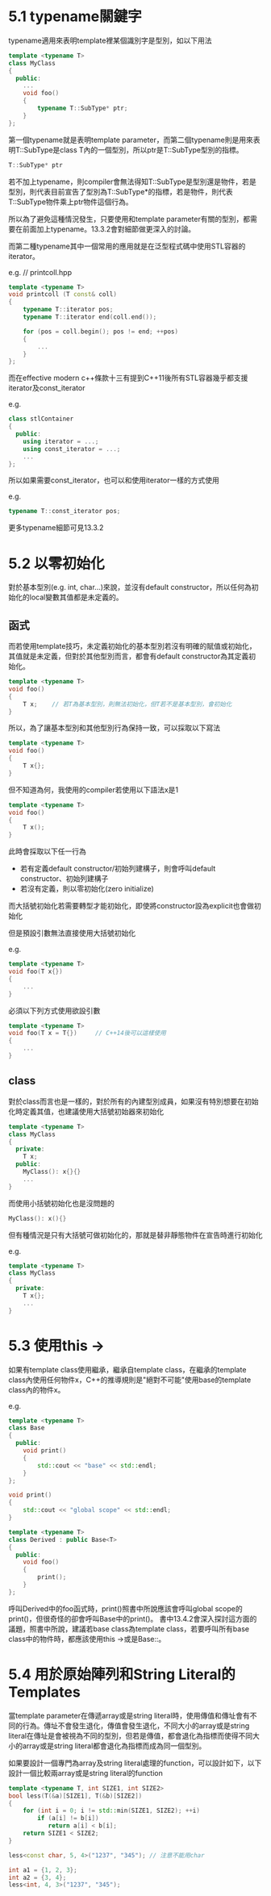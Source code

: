 # 5.1 typename關鍵字
typename適用來表明template裡某個識別字是型別，如以下用法

```cpp
template <typename T>
class MyClass
{
  public:
    ...
    void foo()
    {
        typename T::SubType* ptr;
    }
};
```

第一個typename就是表明template parameter，而第二個typename則是用來表明T::SubType是class T內的一個型別，所以ptr是T::SubType型別的指標。

```cpp
T::SubType* ptr
```
若不加上typename，則compiler會無法得知T::SubType是型別還是物件，若是型別，則代表目前宣告了型別為T::SubType*的指標，若是物件，則代表T::SubType物件乘上ptr物件這個行為。

所以為了避免這種情況發生，只要使用和template parameter有關的型別，都需要在前面加上typename。13.3.2會對細節做更深入的討論。

而第二種typename其中一個常用的應用就是在泛型程式碼中使用STL容器的iterator。

e.g.
// printcoll.hpp
```cpp
template <typename T>
void printcoll (T const& coll)
{
    typename T::iterator pos;
    typename T::iterator end(coll.end());

    for (pos = coll.begin(); pos != end; ++pos)
    {
        ...
    }
};
```

而在effective modern c++條款十三有提到C++11後所有STL容器幾乎都支援iterator及const_iterator

e.g.
```cpp
class stlContainer
{
  public:
    using iterator = ...;
    using const_iterator = ...;
    ...
};
```

所以如果需要const_iterator，也可以和使用iterator一樣的方式使用

e.g.
```cpp
typename T::const_iterator pos;
```

更多typename細節可見13.3.2

# 5.2 以零初始化
對於基本型別(e.g. int, char...)來說，並沒有default constructor，所以任何為初始化的local變數其值都是未定義的。

## 函式
而若使用template技巧，未定義初始化的基本型別若沒有明確的賦值或初始化，其值就是未定義，但對於其他型別而言，都會有default constructor為其定義初始化。

```cpp
template <typename T>
void foo()
{
    T x;    // 若T為基本型別，則無法初始化，但T若不是基本型別，會初始化
}
```

所以，為了讓基本型別和其他型別行為保持一致，可以採取以下寫法

```cpp
template <typename T>
void foo()
{
    T x{};
}
```

但不知道為何，我使用的compiler若使用以下語法x是1

```cpp
template <typename T>
void foo()
{
    T x();
}
```

此時會採取以下任一行為
- 若有定義default constructor/初始列建構子，則會呼叫default constructor、初始列建構子
- 若沒有定義，則以零初始化(zero initialize)

而大括號初始化若需要轉型才能初始化，即使將constructor設為explicit也會做初始化

但是預設引數無法直接使用大括號初始化

e.g.
```cpp
template <typename T>
void foo(T x{})
{
    ...
}
```

必須以下列方式使用欲設引數
```cpp
template <typename T>
void foo(T x = T{})     // C++14後可以這樣使用
{
    ...
}
```

## class
對於class而言也是一樣的，對於所有的內建型別成員，如果沒有特別想要在初始化時定義其值，也建議使用大括號初始器來初始化

```cpp
template <typename T>
class MyClass
{
  private:
    T x;
  public:
    MyClass(): x{}{}
    ...
}
```

而使用小括號初始化也是沒問題的
```cpp
MyClass(): x(){}
```

但有種情況是只有大括號可做初始化的，那就是替非靜態物件在宣告時進行初始化

e.g.
```cpp
template <typename T>
class MyClass
{
  private:
    T x{};
    ...
}
```

# 5.3 使用this ->
如果有template class使用繼承，繼承自template class，在繼承的template class內使用任何物件x，C++的推導規則是"絕對不可能"使用base的template class內的物件x。

e.g.
```cpp
template <typename T>
class Base
{
  public:
    void print()
    {
        std::cout << "base" << std::endl;
    }
};

void print()
{
    std::cout << "global scope" << std::endl;
}

template <typename T>
class Derived : public Base<T>
{
  public:
    void foo()
    {
        print();
    }
};
```

呼叫Derived中的foo函式時，print()照書中所說應該會呼叫global scope的print()，但很奇怪的卻會呼叫Base中的print()。
書中13.4.2會深入探討這方面的議題，照書中所說，建議若base class為template class，若要呼叫所有base class中的物件時，都應該使用this ->或是Base<T>::。

# 5.4 用於原始陣列和String Literal的Templates
當template parameter在傳遞array或是string literal時，使用傳值和傳址會有不同的行為。傳址不會發生退化，傳值會發生退化，不同大小的array或是string literal在傳址是會被視為不同的型別，但若是傳值，都會退化為指標而使得不同大小的array或是string literal都會退化為指標而成為同一個型別。

如果要設計一個專門為array及string literal處理的function，可以設計如下，以下設計一個比較兩array或是string literal的function

```cpp
template <typename T, int SIZE1, int SIZE2>
bool less(T(&a)[SIZE1], T(&b)[SIZE2])
{
    for (int i = 0; i != std::min(SIZE1, SIZE2); ++i)
        if (a[i] != b[i])
           return a[i] < b[i];
    return SIZE1 < SIZE2;
}

less<const char, 5, 4>("1237", "345"); // 注意不能用char

int a1 = {1, 2, 3};
int a2 = {3, 4};
less<int, 4, 3>("1237", "345");
```